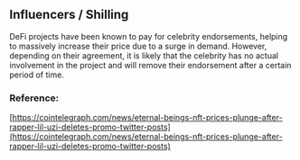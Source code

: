 ## Influencers / Shilling

DeFi projects have been known to pay for celebrity endorsements, helping to massively increase their price due to a surge in demand. However, depending on their agreement, it is likely that the celebrity has no actual involvement in the project and will remove their endorsement after a certain period of time.

### Reference:

[https://cointelegraph.com/news/eternal-beings-nft-prices-plunge-after-rapper-lil-uzi-deletes-promo-twitter-posts](https://cointelegraph.com/news/eternal-beings-nft-prices-plunge-after-rapper-lil-uzi-deletes-promo-twitter-posts)